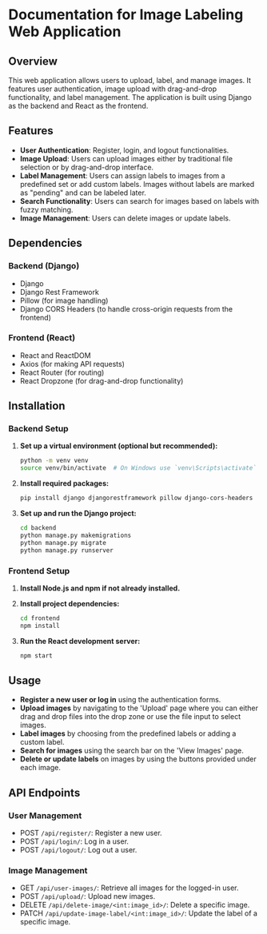 # Documentation for Image Labeling Web Application

## Overview

This web application allows users to upload, label, and manage images. It features user authentication, image upload with drag-and-drop functionality, and label management. The application is built using Django as the backend and React as the frontend.

## Features

- **User Authentication**: Register, login, and logout functionalities.
- **Image Upload**: Users can upload images either by traditional file selection or by drag-and-drop interface.
- **Label Management**: Users can assign labels to images from a predefined set or add custom labels. Images without labels are marked as "pending" and can be labeled later.
- **Search Functionality**: Users can search for images based on labels with fuzzy matching.
- **Image Management**: Users can delete images or update labels.

## Dependencies

### Backend (Django)

- Django
- Django Rest Framework
- Pillow (for image handling)
- Django CORS Headers (to handle cross-origin requests from the frontend)

### Frontend (React)

- React and ReactDOM
- Axios (for making API requests)
- React Router (for routing)
- React Dropzone (for drag-and-drop functionality)

## Installation

### Backend Setup

1. **Set up a virtual environment (optional but recommended):**
   ```bash
   python -m venv venv
   source venv/bin/activate  # On Windows use `venv\Scripts\activate`
   ```

2. **Install required packages:**
   ```bash
   pip install django djangorestframework pillow django-cors-headers
   ```

3. **Set up and run the Django project:**
   ```bash
   cd backend
   python manage.py makemigrations
   python manage.py migrate
   python manage.py runserver
   ```

### Frontend Setup

1. **Install Node.js and npm if not already installed.**

2. **Install project dependencies:**
   ```bash
   cd frontend
   npm install
   ```

3. **Run the React development server:**
   ```bash
   npm start
   ```

## Usage

- **Register a new user or log in** using the authentication forms.
- **Upload images** by navigating to the 'Upload' page where you can either drag and drop files into the drop zone or use the file input to select images.
- **Label images** by choosing from the predefined labels or adding a custom label.
- **Search for images** using the search bar on the 'View Images' page.
- **Delete or update labels** on images by using the buttons provided under each image.

## API Endpoints

### User Management

- POST `/api/register/`: Register a new user.
- POST `/api/login/`: Log in a user.
- POST `/api/logout/`: Log out a user.

### Image Management

- GET `/api/user-images/`: Retrieve all images for the logged-in user.
- POST `/api/upload/`: Upload new images.
- DELETE `/api/delete-image/<int:image_id>/`: Delete a specific image.
- PATCH `/api/update-image-label/<int:image_id>/`: Update the label of a specific image.
